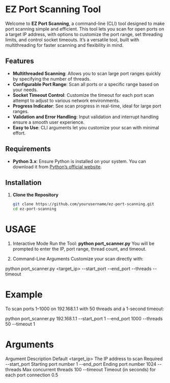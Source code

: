 # EZ Port Scanning Tool

Welcome to **EZ Port Scanning**, a command-line (CLI) tool designed to make port scanning simple and efficient. This tool lets you scan for open ports on a target IP address, with options to customize the port range, set threading limits, and control socket timeouts. It’s a versatile tool, built with multithreading for faster scanning and flexibility in mind.

## Features

- **Multithreaded Scanning**: Allows you to scan large port ranges quickly by specifying the number of threads.
- **Configurable Port Range**: Scan all ports or a specific range based on your needs.
- **Socket Timeout Control**: Customize the timeout for each port scan attempt to adjust to various network environments.
- **Progress Indicator**: See scan progress in real-time, ideal for large port ranges.
- **Validation and Error Handling**: Input validation and interrupt handling ensure a smooth user experience.
- **Easy to Use**: CLI arguments let you customize your scan with minimal effort.

## Requirements

- **Python 3.x**: Ensure Python is installed on your system. You can download it from [Python’s official website](https://www.python.org/downloads/).
  
## Installation 

1. **Clone the Repository**
   ```bash
   git clone https://github.com/yourusername/ez-port-scanning.git
   cd ez-port-scanning


# USAGE

1. Interactive Mode
Run the Tool: __python port_scanner.py__
You will be prompted to enter the IP, port range, thread count, and timeout.

2. Command-Line Arguments
Customize your scan directly with:

python port_scanner.py <target_ip> --start_port <start> --end_port <end> --threads <threads> --timeout <timeout>

# Example
To scan ports 1–1000 on 192.168.1.1 with 50 threads and a 1-second timeout:

python port_scanner.py 192.168.1.1 --start_port 1 --end_port 1000 --threads 50 --timeout 1

# Arguments
Argument	Description	Default
<target_ip> The IP address to scan	                        Required
--start_port	Starting port number	                    1
--end_port	Ending port number	                            1024
--threads	Max concurrent threads	                        100
--timeout	Timeout (in seconds) for each port connection	0.5
